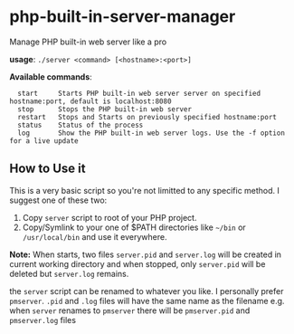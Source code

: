 # php-built-in-server-manager
Manage PHP built-in web server like a pro

**usage**: `./server <command> [<hostname>:<port>]`

**Available commands**:
```
  start     Starts PHP built-in web server server on specified hostname:port, default is localhost:8080
  stop      Stops the PHP built-in web server
  restart   Stops and Starts on previously specified hostname:port
  status    Status of the process
  log       Show the PHP built-in web server logs. Use the -f option for a live update
```

## How to Use it

This is a very basic script so you're not limitted to any specific method. I suggest one of these two:
 1. Copy `server` script to root of your PHP project.
 2. Copy/Symlink to your one of $PATH directories like `~/bin` or `/usr/local/bin` and use it everywhere.

**Note:** When starts, two files `server.pid` and `server.log` will be created in current working directory and when stopped, only `server.pid` will be deleted but `server.log` remains.

the `server` script can be renamed to whatever you like. I personally prefer `pmserver`.
`.pid` and `.log` files will have the same name as the filename e.g. when `server` renames to `pmserver` there will be `pmserver.pid` and `pmserver.log` files
